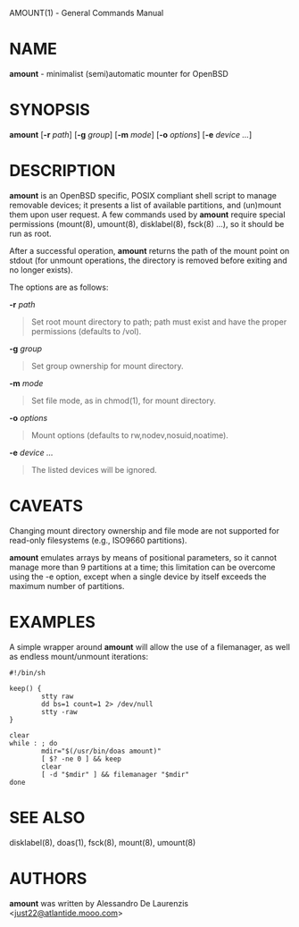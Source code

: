 AMOUNT(1) - General Commands Manual

# NAME

**amount** - minimalist (semi)automatic mounter for OpenBSD

# SYNOPSIS

**amount**
\[**-r**&nbsp;*path*]
\[**-g**&nbsp;*group*]
\[**-m**&nbsp;*mode*]
\[**-o**&nbsp;*options*]
\[**-e**&nbsp;*device&nbsp;...*]

# DESCRIPTION

**amount**
is an
OpenBSD
specific, POSIX compliant shell script to manage removable devices;
it presents a list of available partitions, and (un)mount them upon
user request.
A few commands used by
**amount**
require special permissions
(mount(8),
umount(8),
disklabel(8),
fsck(8) ...),
so it should be run as root.

After a successful operation,
**amount**
returns the path of the mount point on stdout (for unmount
operations, the directory is removed before exiting and no longer
exists).

The options are as follows:

**-r** *path*

> Set root mount directory to path; path must exist and have the proper
> permissions (defaults to /vol).

**-g** *group*

> Set group ownership for mount directory.

**-m** *mode*

> Set file mode, as in
> chmod(1),
> for mount directory.

**-o** *options*

> Mount options (defaults to rw,nodev,nosuid,noatime).

**-e** *device ...*

> The listed devices will be ignored.

# CAVEATS

Changing mount directory ownership and file mode are not supported for
read-only filesystems (e.g., ISO9660 partitions).

**amount**
emulates arrays by means of positional parameters, so it cannot manage
more than 9 partitions at a time; this limitation can be overcome using
the -e option, except when a single device by itself exceeds the
maximum number of partitions.

# EXAMPLES

A simple wrapper around
**amount**
will allow the use of a filemanager, as well as endless mount/unmount
iterations:

	#!/bin/sh
	
	keep() {
	        stty raw
	        dd bs=1 count=1 2> /dev/null
	        stty -raw
	}
	
	clear
	while : ; do
	        mdir="$(/usr/bin/doas amount)"
	        [ $? -ne 0 ] && keep
	        clear
	        [ -d "$mdir" ] && filemanager "$mdir"
	done

# SEE ALSO

disklabel(8),
doas(1),
fsck(8),
mount(8),
umount(8)

# AUTHORS

**amount**
was written by Alessandro De Laurenzis &lt;just22@atlantide.mooo.com&gt;
